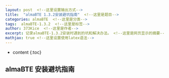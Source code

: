 ```yaml
---
layout: post  <!--这里设置输出方式-->
title:  "almaBTE 1.3.2安装避坑指南"  <!--这里是题目-->
categories: almaBTE  <!--这里是分类-->
tags:  almaBTE-1.3.2  <!--这里是标签-->
author: 373Kice  <!--这里是作者-->
excerpt: 记录almaBTE-1.3.2安装时遇到的坑和解决办法。 <!--这里是网页显示的摘要-->
mathjax: true <!--这里设置使用latex语法-->
---
```

* content
{:toc}

## almaBTE 安装避坑指南 <!--哈哈我是注释，不会在浏览器中显示。-->

<!--正文内容-->
